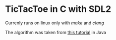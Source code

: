 # TicTacToe in C with SDL2
Currenly runs on linux only with *make* and *clang*

The algorithm was taken from [this tutorial](https://www.youtube.com/watch?v=Jm8sgpb6NTY&list=PLSwym-AcroiWQSNz9irzh8kxB-GA2Mo5y&index=7) in Java
